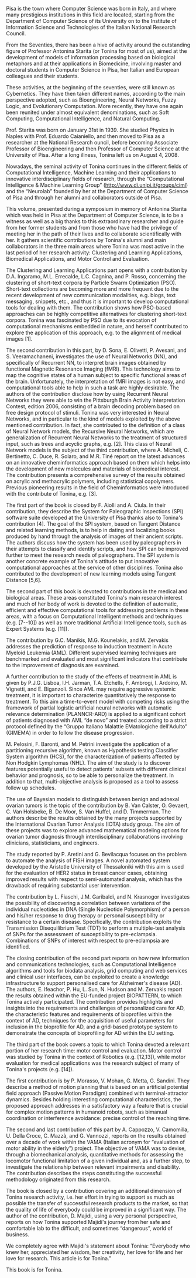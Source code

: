 Pisa is the town where Computer Science was born in Italy, and where many prestigious institutions in this field are located, starting from the Department of Computer Science of its University on to the Institute of Information Science and Technologies of the Italian National Research Council.

From the Seventies, there has been a hive of activity around the outstanding figure of Professor Antonina Starita (or Tonina for most of us), aimed at the development of models of information processing based on biological metaphors and at their applications in Biomedicine, involving master and doctoral students in Computer Science in Pisa, her Italian and European colleagues and their students.

These activities, at the beginning of the seventies, were still known as Cybernetics. They have then taken different names, according to the main perspective adopted, such as Bioengineering, Neural Networks, Fuzzy Logic, and Evolutionary Computation. More recently, they have one again been reunited under almost equivalent denominations, such as Soft Computing, Computational Intelligence, and Natural Computing.

Prof. Starita was born on January 31st in 1939. She studied Physics in Naples with Prof. Eduardo Caianiello, and then moved to Pisa as a researcher at the National Research ouncil, before becoming Associate Professor of Bioengineering and then Professor of Computer Science at the University of Pisa. After a long illness, Tonina left us on August 4, 2008.

Nowadays, the seminal activity of Tonina continues in the different fields of Computational Intelligence, Machine Learning and their applications to innovative interdisciplinary fields of research, through the “Computational Intelligence & Machine Learning Group” (http://www.di.unipi.it/groups/ciml) and the “Neurolab” founded by her at the Department of Computer Science of Pisa and through her alumni and collaborators outside of Pisa.

This volume, presented during a symposium in memory of Antonina Starita which was held in Pisa at the Department of Computer Science, is to be a witness as well as a big thanks to this extraordinary researcher and guide from her former students and from those who have had the privilege of meeting her in the path of their lives and to collaborate scientifically with her. It gathers scientific contributions by Tonina's alumni and main collaborators in the three main areas where Tonina was most active in the last period of her research activity: Clustering and Learning Applications, Biomedical Applications, and Motor Control and Evaluation.

The Clustering and Learning Applications part opens with a contribution by D.A. Ingaramo, M.L. Errecalde, L.C. Cagnina, and P. Rosso, concerning the clustering of short-text corpora by Particle Swarm Optimization (PSO). Short-text collections are becoming more and more frequent due to the recent development of new communication modalities, e.g. blogs, text messaging, snippets, etc., and thus it is important to develop computational tools for dealing with them. The contribution shows how PSO-based approaches can be highly competitive alternatives for clustering short-text corpora. Tonina was fascinated by PSO due to its evocation of computational mechanisms embedded in nature, and herself contributed to explore the application of this approach, e.g. to the alignment of medical images [1].

The second contribution in this part, by D. Sona, E. Olivetti, P. Avesani, and S. Veeramachaneni, investigates the use of Neural Networks (NN), and specifically of Recurrent NN, to interpret brain images obtained by functional Magnetic Resonance Imaging (fMRI). This technology aims to map the cognitive states of a human subject to specific functional areas of the brain. Unfortunately, the interpretation of fMRI images is not easy, and computational tools able to help in such a task are highly desirable. The authors of the contribution disclose how by using Recurrent Neural Networks they were able to win the Pittsburgh Brain Activity Interpretation Contest, edition 2006, consisting of a brain decoding problem based on free design protocol of stimuli. Tonina was very interested in Neural Networks, and in particular to the kind of models exploited by the above mentioned contribution. In fact, she contributed to the definition of a class of Neural Network models, the Recursive Neural Networks, which are generalization of Recurrent Neural Networks to the treatment of structured input, such as trees and acyclic graphs, e.g. [2]. This class of Neural Network models is the subject of the third contribution, where A. Micheli, C. Bertinetto, C. Duce, R. Solaro, and M.R. Tiné report on the latest advances on an innovative cheminformatics approach based on them which helps into the development of new molecules and materials of biomedical interest. The contribution presents a comprehensive survey of the results obtained on acrylic and methacrylic polymers, including statistical copolymers. Previous pioneering results in the field of Cheminformatics were introduced with the contribute of Tonina, e.g. [3].

The first part of the book is closed by F. Aiolli and A. Ciula. In their contribution, they describe the System for Paleographic Inspections (SPI) software suite developed at the University of Pisa thanks also to Tonina's contribution [4]. The goal of the SPI system, based on Tangent Distance and related learning methods, is to help in dating and localizing books produced by hand through the analysis of images of their ancient scripts. The authors discuss how the system has been used by paleographers in their attempts to classify and identify scripts, and how SPI can be improved further to meet the research needs of paleographers. The SPI system is another concrete example of Tonina's attitude to put innovative computational approaches at the service of other disciplines. Tonina also contributed to the development of new learning models using Tangent Distance [5,6].

The second part of this book is devoted to contributions in the medical and biological areas. These areas constituted Tonina's main research interest and much of her body of work is devoted to the definition of automatic, efficient and effective computational tools for addressing problems in these areas, with a focus on Computational Intelligent methods and techniques (e.g. [7--10]) as well as more traditional Artificial Intelligence tools, such as Expert Systems (e.g. [11]).

The contribution by G.C. Manikis, M.G. Kounelakis, and M. Zervakis addresses the prediction of response to induction treatment in Acute Myeloid Leukemia (AML). Different supervised learning techniques are benchmarked and evaluated and most significant indicators that contribute to the improvement of diagnosis are examined.

A further contribution to the study of the effects of treatment in AML is given by P.J.G. Lisboa, I.H. Jarman, T.A. Etchells, F. Ambrogi, I. Ardoino, M. Vignetti, and E. Biganzoli. Since AML may require aggressive systemic treatment, it is important to characterize quantitatively the response to treatment. To this aim a time-to-event model with competing risks using the framework of partial logistic artificial neural networks with automatic relevance determination (PLANNCR-ARD) is applied to a significant cohort of patients diagnosed with AML “de novo” and treated according to a strict protocol defined by the “Gruppo Italiano Malattie EMatologiche dell'Adulto” (GIMEMA) in order to follow the disease progression.

M. Pelosini, F. Baronti, and M. Petrini investigate the application of a partitioning recursive algorithm, known as Hypothesis testing Classifier System algorithm (HCS), for the characterization of patients affected by Non Hodgkin Lymphomas (NHL). The aim of the study is to discover features potentially useful to detect patients' subsets with different clinical behavior and prognosis, so to be able to personalize the treatment. In addition to that, multi-objective analysis is proposed as a tool to assess follow up schedules.

The use of Bayesian models to distinguish between benign and adnexal ovarian tumors is the topic of the contribution by B. Van Calster, O. Gevaert, C. Van Holsbeke, B. De Moor, S. Van Huffel, and D. Timmerman. The authors describe the results obtained by the many projects supported by the International Ovarian Tumor Analysis (IOTA) study group. The aim of these projects was to explore advanced mathematical modeling options for ovarian tumor diagnosis through interdisciplinary collaborations involving clinicians, statisticians, and engineers.

The study reported by P. Aretini and G. Bevilacqua focuses on the problem to automate the analysis of FISH images. A novel automated system developed by the Aristotle University of Thessaloniki with this aim is used for the evaluation of HER2 status in breast cancer cases, obtaining improved results with respect to semi-automated analysis, which has the drawback of requiring substantial user intervention.

The contribution by L. Fiaschi, J.M. Garibaldi, and N. Krasnogor investigates the possibility of discovering a correlation between variations of the individual nucleotides in DNA (Single Nucleotide Polymorphism) of a person and his/her response to drug therapy or personal susceptibility or resistance to a certain disease. Specifically, the contribution exploits the Transmission Disequilibrium Test (TDT) to perform a multiple-test analysis of SNPs for the assessment of susceptibility to pre-eclampsia. Combinations of SNPs of interest with respect to pre-eclampsia are identified.

The closing contribution of the second part reports on how new information and communications technologies, such as Computational Intelligence algorithms and tools for biodata analysis, grid computing and web services and clinical user interfaces, can be exploited to create a knowledge infrastructure to support personalised care for Alzheimer's disease (AD). The authors, E. Ifeachor, P. Hu, L. Sun, N. Hudson and M. Zervakis report the results obtained within the EU-funded project BIOPATTERN, to which Tonina actively participated. The contribution provides highlights and insights into the requirements and challenges of personalized care for AD, the characteristic features and requirements of bioprofiles within the context of AD, techniques for the acquisition of useful parameters for inclusion in the bioprofile for AD, and a grid-based prototype system to demonstrate the concepts of bioprofiling for AD within the EU setting.

The third part of the book covers a topic to which Tonina devoted a relevant portion of her research time: motor control and evaluation. Motor control was studied by Tonina in the context of Robotics (e.g. [12,13]), while motor evaluation for medical applications was the research subject of many of Tonina's projects (e.g. [14]).

The first contribution is by P. Morasso, V. Mohan, G. Metta, G. Sandini. They describe a method of motion planning that is based on an artificial potential field approach (Passive Motion Paradigm) combined with terminal-attractor dynamics. Besides holding interesting computational characteristics, the proposed approach addresses in a satisfactory way a feature that is crucial for complex motion patterns in humanoid robots, such as bimanual coordination or interference avoidance: precise control of the reaching time.

The second and last contribution of this part by A. Cappozzo, V. Camomilla, U. Della Croce, C. Mazzà, and G. Vannozzi, reports on the results obtained over a decade of work within the VAMA (Italian acronym for “evaluation of motor ability in the elderly”) project. The objective of VAMA was to devise, through a biomechanical analysis, quantitative methods for assessing the locomotor functional limitation of a given individual and, as a further step, to investigate the relationship between relevant impairments and disability. The contribution describes the steps constituting the successful methodology originated from this research.

The book is closed by a contribution covering an additional dimension of Tonina research activity, i.e. her effort in trying to support as much as possible the transfer of successful research products to the market, so that the quality of life of everybody could be improved in a significant way. The author of the contribution, D. Majidi, using a very personal perspective, reports on how Tonina supported Majidi's journey from her safe and comfortable lab to the difficult, and sometimes “dangerous”, world of business.

We completely agree with Majidi's statement about Tonina: “Everybody who knew her, appreciated her wisdom, her creativity, her love for life and her love for research. This article is for Tonina.”

This book is for Tonina.